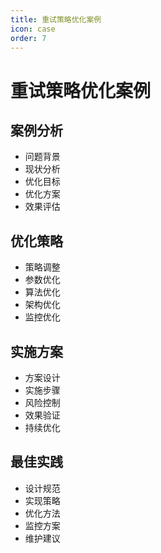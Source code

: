 ```yaml
---
title: 重试策略优化案例
icon: case
order: 7
---
```


# 重试策略优化案例

## 案例分析
- 问题背景
- 现状分析
- 优化目标
- 优化方案
- 效果评估

## 优化策略
- 策略调整
- 参数优化
- 算法优化
- 架构优化
- 监控优化

## 实施方案
- 方案设计
- 实施步骤
- 风险控制
- 效果验证
- 持续优化

## 最佳实践
- 设计规范
- 实现策略
- 优化方法
- 监控方案
- 维护建议
